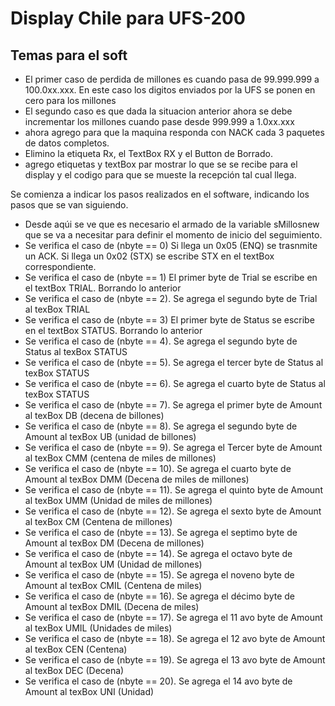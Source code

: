 # Display Chile para UFS-200

## Temas para el soft

- El primer caso de perdida de millones es cuando pasa de 99.999.999 a 100.0xx.xxx. En este caso los digitos enviados por la UFS se ponen en cero para los millones
- El segundo caso es que dada la situacion anterior ahora se debe incrementar los millones cuando pase desde 999.999 a 1.0xx.xxx
- ahora agrego para que la maquina responda con NACK cada 3 paquetes de datos completos.
- Elimino la etiqueta Rx,  el TextBox RX y el Button de Borrado.
- agrego etiquetas y textBox par mostrar lo que se se recibe para el display y el codigo para que se mueste la recepción tal cual llega.


Se comienza a indicar los pasos realizados en el software, indicando los pasos que se van siguiendo.

- Desde aqúi se ve que es necesario el armado de la variable sMillosnew que se va a necesitar para definir el momento de inicio del seguimiento.
- Se verifica el caso de (nbyte == 0) Si llega un 0x05 (ENQ) se trasnmite un ACK. Si llega un 0x02 (STX) se escribe STX en el textBox correspondiente.
- Se verifica el caso de (nbyte == 1) El primer byte de Trial se escribe en el textBox TRIAL. Borrando lo anterior
- Se verifica el caso de (nbyte == 2). Se agrega el segundo byte de Trial al texBox TRIAL
- Se verifica el caso de (nbyte == 3) El primer byte de Status se escribe en el textBox STATUS. Borrando lo anterior
- Se verifica el caso de (nbyte == 4). Se agrega el segundo byte de Status al texBox STATUS
- Se verifica el caso de (nbyte == 5). Se agrega el tercer byte de Status al texBox STATUS
- Se verifica el caso de (nbyte == 6). Se agrega el cuarto byte de Status al texBox STATUS
- Se verifica el caso de (nbyte == 7). Se agrega el primer byte de Amount al texBox DB  (decena de billones)
- Se verifica el caso de (nbyte == 8). Se agrega el segundo byte de Amount al texBox UB  (unidad de billones)
- Se verifica el caso de (nbyte == 9). Se agrega el Tercer byte de Amount al texBox CMM  (centena de miles de millones)
- Se verifica el caso de (nbyte == 10). Se agrega el cuarto byte de Amount al texBox DMM  (Decena de miles de millones)
- Se verifica el caso de (nbyte == 11). Se agrega el quinto byte de Amount al texBox UMM  (Unidad de miles de millones)
- Se verifica el caso de (nbyte == 12). Se agrega el sexto byte de Amount al texBox CM  (Centena de millones)
- Se verifica el caso de (nbyte == 13). Se agrega el septimo byte de Amount al texBox DM  (Decena de millones)
- Se verifica el caso de (nbyte == 14). Se agrega el octavo byte de Amount al texBox UM  (Unidad de millones)
- Se verifica el caso de (nbyte == 15). Se agrega el noveno byte de Amount al texBox CMIL  (Centena de miles)
- Se verifica el caso de (nbyte == 16). Se agrega el décimo byte de Amount al texBox DMIL  (Decena de miles)
- Se verifica el caso de (nbyte == 17). Se agrega el 11 avo byte de Amount al texBox UMIL  (Unidades de miles)
- Se verifica el caso de (nbyte == 18). Se agrega el 12 avo byte de Amount al texBox CEN  (Centena)
- Se verifica el caso de (nbyte == 19). Se agrega el 13 avo byte de Amount al texBox DEC  (Decena)
- Se verifica el caso de (nbyte == 20). Se agrega el 14 avo byte de Amount al texBox UNI  (Unidad)